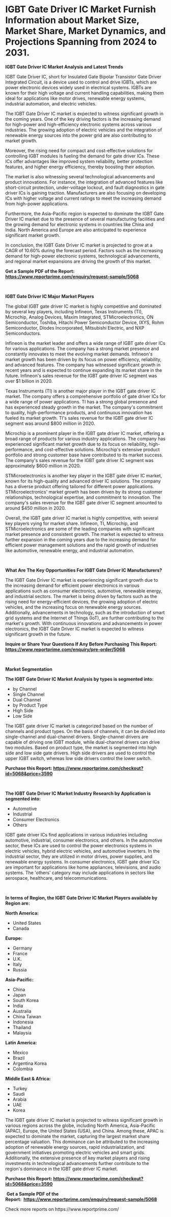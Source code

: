 <p><h1>IGBT Gate Driver IC Market Furnish Information about Market Size, Market Share, Market Dynamics, and Projections Spanning from 2024 to 2031.</h1></p><p><strong>IGBT Gate Driver IC Market Analysis and Latest Trends</strong></p>
<p><p>IGBT Gate Driver IC, short for Insulated Gate Bipolar Transistor Gate Driver Integrated Circuit, is a device used to control and drive IGBTs, which are power electronic devices widely used in electrical systems. IGBTs are known for their high voltage and current handling capabilities, making them ideal for applications like motor drives, renewable energy systems, industrial automation, and electric vehicles.</p><p>The IGBT Gate Driver IC market is expected to witness significant growth in the coming years. One of the key driving factors is the increasing demand for high-power and high-efficiency electronic systems across various industries. The growing adoption of electric vehicles and the integration of renewable energy sources into the power grid are also contributing to market growth.</p><p>Moreover, the rising need for compact and cost-effective solutions for controlling IGBT modules is fueling the demand for gate driver ICs. These ICs offer advantages like improved system reliability, better protection features, and higher energy efficiency, thereby boosting their adoption.</p><p>The market is also witnessing several technological advancements and product innovations. For instance, the integration of advanced features like short-circuit protection, under-voltage lockout, and fault diagnostics in gate driver ICs is gaining traction. Manufacturers are also focusing on developing ICs with higher voltage and current ratings to meet the increasing demand from high-power applications.</p><p>Furthermore, the Asia-Pacific region is expected to dominate the IGBT Gate Driver IC market due to the presence of several manufacturing facilities and the growing demand for electronic systems in countries like China and India. North America and Europe are also anticipated to experience significant market growth.</p><p>In conclusion, the IGBT Gate Driver IC market is projected to grow at a CAGR of 10.60% during the forecast period. Factors such as the increasing demand for high-power electronic systems, technological advancements, and regional market expansions are driving the growth of this market.</p></p>
<p><strong>Get a Sample PDF of the Report:&nbsp; <a href="https://www.reportprime.com/enquiry/request-sample/5068">https://www.reportprime.com/enquiry/request-sample/5068</a></strong></p>
<p>&nbsp;</p>
<p><strong>IGBT Gate Driver IC Major Market Players</strong></p>
<p><p>The global IGBT gate driver IC market is highly competitive and dominated by several key players, including Infineon, Texas Instruments (TI), Microchip, Analog Devices, Maxim Integrated, STMicroelectronics, ON Semiconductor, Toshiba, Hitachi Power Semiconductor Device, IXYS, Rohm Semiconductor, Diodes Incorporated, Mitsubishi Electric, and NXP Semiconductors.</p><p>Infineon is the market leader and offers a wide range of IGBT gate driver ICs for various applications. The company has a strong market presence and constantly innovates to meet the evolving market demands. Infineon's market growth has been driven by its focus on power efficiency, reliability, and advanced features. The company has witnessed significant growth in recent years and is expected to continue expanding its market share in the future. Infineon's sales revenue for the IGBT gate driver IC segment was over $1 billion in 2020.</p><p>Texas Instruments (TI) is another major player in the IGBT gate driver IC market. The company offers a comprehensive portfolio of gate driver ICs for a wide range of power applications. TI has a strong global presence and has experienced steady growth in the market. The company's commitment to quality, high-performance products, and continuous innovation has fueled its market growth. TI's sales revenue for the IGBT gate driver IC segment was around $800 million in 2020.</p><p>Microchip is a prominent player in the IGBT gate driver IC market, offering a broad range of products for various industry applications. The company has experienced significant market growth due to its focus on reliability, high-performance, and cost-effective solutions. Microchip's extensive product portfolio and strong customer base have contributed to its market success. The company's sales revenue for the IGBT gate driver IC segment was approximately $600 million in 2020.</p><p>STMicroelectronics is another key player in the IGBT gate driver IC market, known for its high-quality and advanced driver IC solutions. The company has a diverse product offering tailored for different power applications. STMicroelectronics' market growth has been driven by its strong customer relationships, technological expertise, and commitment to innovation. The company's sales revenue for the IGBT gate driver IC segment amounted to around $450 million in 2020.</p><p>Overall, the IGBT gate driver IC market is highly competitive, with several key players vying for market share. Infineon, TI, Microchip, and STMicroelectronics are some of the leading companies with significant market presence and consistent growth. The market is expected to witness further expansion in the coming years due to the increasing demand for efficient power management solutions and the rapid growth of industries like automotive, renewable energy, and industrial automation.</p></p>
<p>&nbsp;</p>
<p><strong>What Are The Key Opportunities For IGBT Gate Driver IC Manufacturers?</strong></p>
<p><p>The IGBT Gate Driver IC market is experiencing significant growth due to the increasing demand for efficient power electronics in various applications such as consumer electronics, automotive, renewable energy, and industrial sectors. The market is being driven by factors such as the rising need for energy-efficient devices, the growing adoption of electric vehicles, and the increasing focus on renewable energy sources. Additionally, advancements in technology, such as the introduction of smart grid systems and the Internet of Things (IoT), are further contributing to the market's growth. With continuous innovations and advancements in power electronics, the IGBT Gate Driver IC market is expected to witness significant growth in the future.</p></p>
<p><strong>Inquire or Share Your Questions If Any Before Purchasing This Report: <a href="https://www.reportprime.com/enquiry/pre-order/5068">https://www.reportprime.com/enquiry/pre-order/5068</a></strong></p>
<p>&nbsp;</p>
<p><strong>Market Segmentation</strong></p>
<p><strong>The IGBT Gate Driver IC Market Analysis by types is segmented into:</strong></p>
<p><ul><li>by Channel</li><li>Single Channel</li><li>Dual Channel</li><li>by Product Type</li><li>High Side</li><li>Low Side</li></ul></p>
<p><p>The IGBT gate driver IC market is categorized based on the number of channels and product types. On the basis of channels, it can be divided into single-channel and dual-channel drivers. Single-channel drivers are capable of driving one IGBT module, while dual-channel drivers can drive two modules. Based on product type, the market is segmented into high side and low side gate drivers. High side drivers are used to control the upper IGBT switch, whereas low side drivers control the lower switch.</p></p>
<p><strong>Purchase this Report:&nbsp;<a href="https://www.reportprime.com/checkout?id=5068&price=3590">https://www.reportprime.com/checkout?id=5068&price=3590</a></strong></p>
<p>&nbsp;</p>
<p><strong>The IGBT Gate Driver IC Market Industry Research by Application is segmented into:</strong></p>
<p><ul><li>Automotive</li><li>Industrial</li><li>Consumer Electronics</li><li>Others</li></ul></p>
<p><p>IGBT gate driver ICs find applications in various industries including automotive, industrial, consumer electronics, and others. In the automotive sector, these ICs are used to control the power electronics systems in electric vehicles, hybrid electric vehicles, and automotive inverters. In the industrial sector, they are utilized in motor drives, power supplies, and renewable energy systems. In consumer electronics, IGBT gate driver ICs are important for applications like home appliances, televisions, and audio systems. The 'others' category may include applications in sectors like aerospace, healthcare, and telecommunications.</p></p>
<p>&nbsp;</p>
<p><strong>In terms of Region, the IGBT Gate Driver IC Market Players available by Region are:</strong></p>
<p>
    <p> <strong> North America: </strong>
        <ul>
            <li>United States</li>
            <li>Canada</li>
        </ul>
        </p> 
    <p> <strong> Europe: </strong>
        <ul>
            <li>Germany</li>
            <li>France</li>
            <li>U.K.</li>
            <li>Italy</li>
            <li>Russia</li>
        </ul>
        </p> 
    <p> <strong> Asia-Pacific: </strong>
        <ul>
            <li>China</li>
            <li>Japan</li>
            <li>South Korea</li>
            <li>India</li>
            <li>Australia</li>
            <li>China Taiwan</li>
            <li>Indonesia</li>
            <li>Thailand</li>
            <li>Malaysia</li>
        </ul>
        </p> 
    <p> <strong> Latin America: </strong>
        <ul>
            <li>Mexico</li>
            <li>Brazil</li>
            <li>Argentina Korea</li>
            <li>Colombia</li>
        </ul>
        </p> 
    <p> <strong> Middle East & Africa: </strong>
        <ul>
            <li>Turkey</li>
            <li>Saudi</li>
            <li>Arabia</li>
            <li>UAE</li>
            <li>Korea</li>
        </ul>
    </p>
    </p>
<p><p>The IGBT gate driver IC market is projected to witness significant growth in various regions across the globe, including North America, Asia-Pacific (APAC), Europe, the United States (USA), and China. Among these, APAC is expected to dominate the market, capturing the largest market share percentage valuation. This dominance can be attributed to the increasing adoption of renewable energy sources, rapid industrialization, and government initiatives promoting electric vehicles and smart grids. Additionally, the extensive presence of key market players and rising investments in technological advancements further contribute to the region's dominance in the IGBT gate driver IC market.</p></p>
<p><strong>Purchase this Report: <a href="https://www.reportprime.com/checkout?id=5068&price=3590">https://www.reportprime.com/checkout?id=5068&price=3590</a></strong></p>
<p>&nbsp;<strong>Get a Sample PDF of the Report:&nbsp;&nbsp;<a href="https://www.reportprime.com/enquiry/request-sample/5068">https://www.reportprime.com/enquiry/request-sample/5068</a></strong></p>
<p><strong></strong></p>
<p>Check more reports on https://www.reportprime.com/</p>